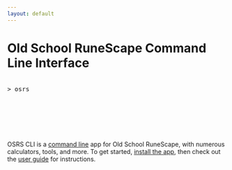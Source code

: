 ```yaml
---
layout: default
---
```


# Old School RuneScape Command Line Interface

<!-- Very important content here -->
<pre class="typewriter">
  <div class="typewriter-prelude">&gt; osrs&nbsp;</div>
  <div class="typewriter-content">
    <code></code>
  </div>
</pre>

OSRS CLI is a [command line](https://en.wikipedia.org/wiki/Command-line_interface) app for Old School RuneScape, with numerous calculators, tools, and more. To get started, [install the app](/install), then check out the [user guide](/guide) for instructions.
